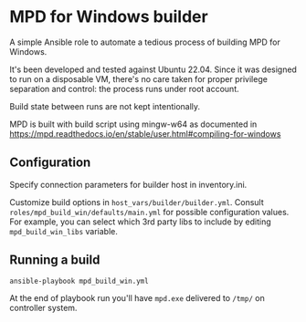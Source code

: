 # MPD for Windows builder

A simple Ansible role to automate a tedious process of building MPD for Windows.

It's been developed and tested against Ubuntu 22.04. Since it was designed to run on a disposable VM, there's no care taken for proper privilege separation and control: the process runs under root account.

Build state between runs are not kept intentionally.

MPD is built with build script using mingw-w64 as documented in https://mpd.readthedocs.io/en/stable/user.html#compiling-for-windows

## Configuration

Specify connection parameters for builder host in inventory.ini.

Customize build options in `host_vars/builder/builder.yml`. Consult `roles/mpd_build_win/defaults/main.yml` for possible configuration values. For example, you can select which 3rd party libs to include by editing `mpd_build_win_libs` variable.

## Running a build

```
ansible-playbook mpd_build_win.yml
```

At the end of playbook run you'll have `mpd.exe` delivered to `/tmp/` on controller system.
